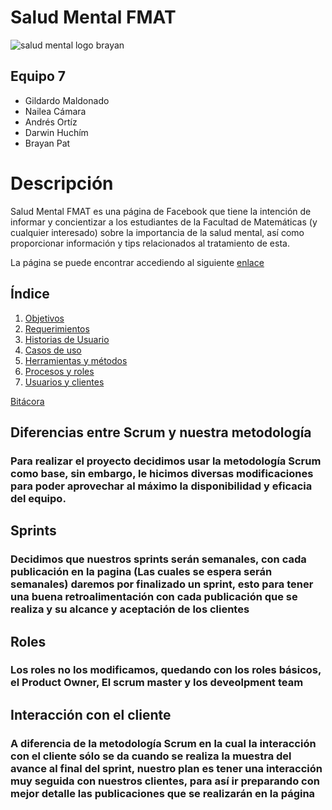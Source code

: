 # Salud Mental FMAT
![salud mental logo brayan](https://raw.githubusercontent.com/GildardoMaldonado/SaludMentalFMAT/main/DOCUMENTACI%C3%93N/assets/Salud%20Mental%20FMAT.PNG)
## Equipo 7
- Gildardo Maldonado
- Nailea Cámara
- Andrés Ortíz
- Darwin Huchím
- Brayan Pat

# Descripción

Salud Mental FMAT es una página de Facebook que tiene la intención de informar y concientizar a los estudiantes de la Facultad de Matemáticas (y cualquier interesado) sobre la importancia de la salud mental, así como proporcionar información y tips relacionados al tratamiento de esta.

La página se puede encontrar accediendo al siguiente [enlace](https://www.facebook.com/Salud-Mental-FMAT-101940155105236)

## Índice

1. [Objetivos](https://github.com/GildardoMaldonado/SaludMentalFMAT/blob/main/DOCUMENTACI%C3%93N/1.%20Objetivos.md)
2. [Requerimientos](https://github.com/GildardoMaldonado/SaludMentalFMAT/blob/main/DOCUMENTACI%C3%93N/2.%20Requerimientos.md)
3. [Historias de Usuario](https://github.com/GildardoMaldonado/SaludMentalFMAT/blob/main/DOCUMENTACI%C3%93N/3.%20Historias%20de%20usuario.md)
4. [Casos de uso](https://github.com/GildardoMaldonado/SaludMentalFMAT/blob/main/DOCUMENTACI%C3%93N/4.%20Casos%20de%20Uso.md)
5. [Herramientas y métodos](https://github.com/GildardoMaldonado/SaludMentalFMAT/blob/main/DOCUMENTACI%C3%93N/5.%20Herramientas%20y%20m%C3%A9todos.md)
6. [Procesos y roles](https://github.com/GildardoMaldonado/SaludMentalFMAT/blob/main/DOCUMENTACI%C3%93N/6.%20Procesos%20y%20Roles.md)
7. [Usuarios y clientes](https://github.com/GildardoMaldonado/SaludMentalFMAT/blob/main/DOCUMENTACI%C3%93N/7.%20Usuarios%20y%20clientes.md)

[Bitácora](https://github.com/GildardoMaldonado/SaludMentalFMAT/tree/main/DOCUMENTACI%C3%93N/BIT%C3%81CORA)


## Diferencias entre Scrum y nuestra metodología

### Para realizar el proyecto decidimos usar la metodología Scrum como base, sin embargo, le hicimos diversas modificaciones para poder aprovechar al máximo la disponibilidad y eficacia del equipo.

## Sprints
### Decidimos que nuestros sprints serán semanales, con cada publicación en la pagina (Las cuales se espera serán semanales) daremos por finalizado un sprint, esto para tener una buena retroalimentación con cada publicación que se realiza y su alcance y aceptación de los clientes

## Roles
### Los roles no los modificamos, quedando con los roles básicos, el Product Owner, El scrum master y los deveolpment team

## Interacción con el cliente
### A diferencia de la metodología Scrum en la cual la interacción con el cliente sólo se da cuando se realiza la muestra del avance al final del sprint, nuestro plan es tener una interacción muy seguida con nuestros clientes, para así ir preparando con mejor detalle las publicaciones que se realizarán en la página
